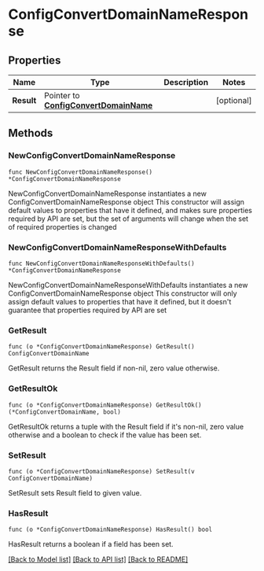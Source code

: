 # ConfigConvertDomainNameResponse

## Properties

Name | Type | Description | Notes
------------ | ------------- | ------------- | -------------
**Result** | Pointer to [**ConfigConvertDomainName**](ConfigConvertDomainName.md) |  | [optional] 

## Methods

### NewConfigConvertDomainNameResponse

`func NewConfigConvertDomainNameResponse() *ConfigConvertDomainNameResponse`

NewConfigConvertDomainNameResponse instantiates a new ConfigConvertDomainNameResponse object
This constructor will assign default values to properties that have it defined,
and makes sure properties required by API are set, but the set of arguments
will change when the set of required properties is changed

### NewConfigConvertDomainNameResponseWithDefaults

`func NewConfigConvertDomainNameResponseWithDefaults() *ConfigConvertDomainNameResponse`

NewConfigConvertDomainNameResponseWithDefaults instantiates a new ConfigConvertDomainNameResponse object
This constructor will only assign default values to properties that have it defined,
but it doesn't guarantee that properties required by API are set

### GetResult

`func (o *ConfigConvertDomainNameResponse) GetResult() ConfigConvertDomainName`

GetResult returns the Result field if non-nil, zero value otherwise.

### GetResultOk

`func (o *ConfigConvertDomainNameResponse) GetResultOk() (*ConfigConvertDomainName, bool)`

GetResultOk returns a tuple with the Result field if it's non-nil, zero value otherwise
and a boolean to check if the value has been set.

### SetResult

`func (o *ConfigConvertDomainNameResponse) SetResult(v ConfigConvertDomainName)`

SetResult sets Result field to given value.

### HasResult

`func (o *ConfigConvertDomainNameResponse) HasResult() bool`

HasResult returns a boolean if a field has been set.


[[Back to Model list]](../README.md#documentation-for-models) [[Back to API list]](../README.md#documentation-for-api-endpoints) [[Back to README]](../README.md)


